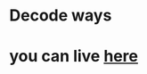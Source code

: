 # Decode ways

# you can live [here](https://harika-brs.github.io/Recursion-Back-tracking/examples/decode-ways/)
